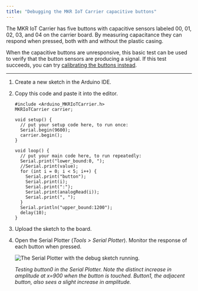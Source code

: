 ```yaml
---
title: "Debugging the MKR IoT Carrier capacitive buttons"
---
```


The MKR IoT Carrier has five buttons with capacitive sensors labeled 00, 01, 02, 03, and 04 on the carrier board. By measuring capacitance they can respond when pressed, both with and without the plastic casing.

When the capacitive buttons are unresponsive, this basic test can be used to verify that the button sensors are producing a signal. If this test succeeds, you can try [calibrating the buttons instead](https://support.arduino.cc/hc/en-us/articles/360021221980).

---

1. Create a new sketch in the Arduino IDE.

2. Copy this code and paste it into the editor.

   ```
   #include <Arduino_MKRIoTCarrier.h>
   MKRIoTCarrier carrier;

   void setup() {
     // put your setup code here, to run once:
     Serial.begin(9600);
     carrier.begin();
   }

   void loop() {
     // put your main code here, to run repeatedly:
     Serial.print("lower_bound:0, ");
     //Serial.print(value);
     for (int i = 0; i < 5; i++) {
       Serial.print("button");
       Serial.print(i);
       Serial.print(":");
       Serial.print(analogRead(i));
       Serial.print(", ");
     }
     Serial.println("upper_bound:1200");
     delay(10);
   }
   ```

3. Upload the sketch to the board.

4. Open the Serial Plotter (*Tools > Serial Plotter*). Monitor the response of each button when pressed.

   ![The Serial Plotter with the debug sketch running.](img/iot_carrier_buttons_debug.png)

   *Testing button0 in the Serial Plotter. Note the distinct increase in amplitude at x=900 when the button is touched. Button1, the adjacent button, also sees a slight increase in amplitude.*
